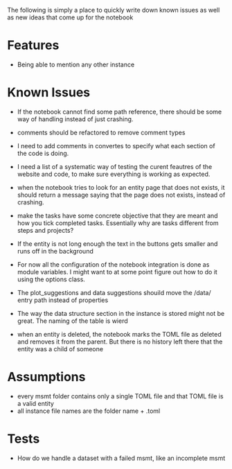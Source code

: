 The following is simply a place to quickly write down known issues as well as new ideas that come up for the notebook


# Features

* Being able to mention any other instance

# Known Issues

- If the notebook cannot find some path reference, there should be some way of handling instead of just crashing.
- comments should be refactored to remove comment types
- I need to add comments in convertes to specify what each section of the code is doing. 
- I need a list of a systematic way of testing the curent feautres of the website and code, to make sure everything is working as expected.
- when the notebook tries to look for an entity page that does not exists, it should return a message saying that the page does not exists, instead of crashing.
- make the tasks have some concrete objective that they are meant and how you tick completed tasks. Essentially why are tasks different from steps and projects?
- If the entity is not long enough the text in the buttons gets smaller and runs off in the background

- For now all the configuration of the notebook integration is done as module variables. I might want to at some point figure out how to do it using the options class.
- The plot_suggestions and data suggestions shouild move the /data/ entry path instead of properties
- The way the data structure section in the instance is stored might not be great. The naming of the table is wierd

- when an entity is deleted, the notebook marks the TOML file as deleted and removes it from the parent. But there is no history left there that the entity was a child of someone 

# Assumptions

- every msmt folder contains only a single TOML file and that TOML file is a valid entity
- all instance file names are the folder name + .toml

# Tests

- How do we handle a dataset with a failed msmt, like an incomplete msmt


